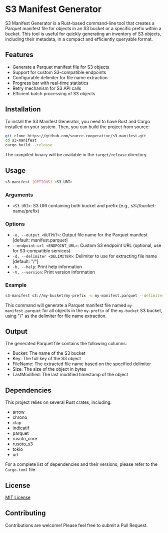  # S3 Manifest Generator

 S3 Manifest Generator is a Rust-based command-line tool that creates a Parquet manifest file for objects in an S3 bucket or a specific prefix within a bucket. This tool is useful for quickly generating an inventory of S3 objects, including their metadata, in a compact and efficiently queryable format.

 ## Features

 - Generate a Parquet manifest file for S3 objects
 - Support for custom S3-compatible endpoints
 - Configurable delimiter for file name extraction
 - Progress bar with real-time statistics
 - Retry mechanism for S3 API calls
 - Efficient batch processing of S3 objects

 ## Installation

 To install the S3 Manifest Generator, you need to have Rust and Cargo installed on your system. Then, you can build the project from source:

 ```bash
 git clone https://github.com/source-cooperative/s3-manifest.git
 cd s3-manifest
 cargo build --release
 ```

 The compiled binary will be available in the `target/release` directory.

 ## Usage

 ```bash
 s3-manifest [OPTIONS] <S3_URI>
 ```

 ### Arguments

 - `<S3_URI>`: S3 URI containing both bucket and prefix (e.g., s3://bucket-name/prefix)

 ### Options

 - `-o, --output <OUTPUT>`: Output file name for the Parquet manifest [default: manifest.parquet]
 - `--endpoint-url <ENDPOINT_URL>`: Custom S3 endpoint URL (optional, use for S3-compatible services)
 - `-d, --delimiter <DELIMITER>`: Delimiter to use for extracting file name [default: "/"]
 - `-h, --help`: Print help information
 - `-V, --version`: Print version information

 ### Example

 ```bash
 s3-manifest s3://my-bucket/my-prefix -o my-manifest.parquet --delimiter "/"
 ```

 This command will generate a Parquet manifest file named `my-manifest.parquet` for all objects in the `my-prefix` of the `my-bucket` S3 bucket, using "/" as the delimiter for file name extraction.

 ## Output

 The generated Parquet file contains the following columns:

 - Bucket: The name of the S3 bucket
 - Key: The full key of the S3 object
 - FileName: The extracted file name based on the specified delimiter
 - Size: The size of the object in bytes
 - LastModified: The last modified timestamp of the object

 ## Dependencies

 This project relies on several Rust crates, including:

 - arrow
 - chrono
 - clap
 - indicatif
 - parquet
 - rusoto_core
 - rusoto_s3
 - tokio
 - url

 For a complete list of dependencies and their versions, please refer to the `Cargo.toml` file.

 ## License

 [MIT License](LICENSE)

 ## Contributing

 Contributions are welcome! Please feel free to submit a Pull Request.
